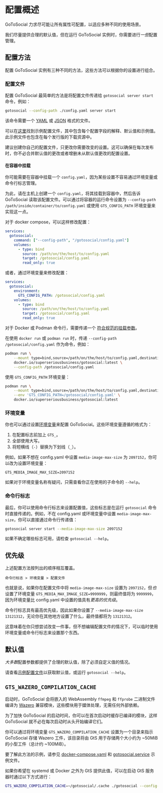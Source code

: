 # 配置概述

GoToSocial 力求尽可能让所有属性可配置，以适应多种不同的使用场景。

我们尽量提供合理的默认值，但在运行 GoToSocial 实例时，你需要进行*一些*配置管理。

## 配置方法

配置 GoToSocial 实例有三种不同的方法，这些方法可以根据你的设置进行组合。

### 配置文件

配置 GoToSocial 最简单的方法是将配置文件传递给 `gotosocial server start` 命令，例如：

```bash
gotosocial --config-path ./config.yaml server start
```

该命令需要一个 [YAML](https://en.wikipedia.org/wiki/YAML) 或 [JSON](https://en.wikipedia.org/wiki/JSON) 格式的文件。

可以在[这里](https://github.com/superseriousbusiness/gotosocial/blob/main/example/config.yaml)找到示例配置文件，其中包含每个配置字段的解释、默认值和示例值。此示例文件也包含在每个发行版的下载资源中。

建议创建你自己的配置文件，只更改你需要改变的设置。这可以确保在每次发布时，你不必合并默认值的更改或者增删未从默认值更改的配置设置。

#### 在容器中挂载

你可能需要在容器中挂载一个 `config.yaml`，因为某些设置不容易通过环境变量或命令行标志管理。

为此，请在主机上创建一个 `config.yaml`，将其挂载到容器中，然后告诉 GoToSocial 读取该配置文件。可以通过将容器的运行命令设置为 `--config-path /path/inside/container/to/config.yaml` 或使用 `GTS_CONFIG_PATH` 环境变量来实现这一点。

对于 docker compose，可以这样修改配置：

```yaml
services:
  gotosocial:
    command: ["--config-path", "/gotosocial/config.yaml"]
    volumes:
      - type: bind
        source: /path/on/the/host/to/config.yaml
        target: /gotosocial/config.yaml
        read_only: true
```

或者，通过环境变量来修改配置：

```yaml
services:
  gotosocial:
    environment:
      GTS_CONFIG_PATH: /gotosocial/config.yaml
    volumes:
      - type: bind
        source: /path/on/the/host/to/config.yaml
        target: /gotosocial/config.yaml
        read_only: true
```

对于 Docker 或 Podman 命令行，需要传递一个 [符合规范的挂载参数](https://docs.podman.io/en/latest/markdown/podman-run.1.html#mount-type-type-type-specific-option)。

在使用 `docker run` 或 `podman run` 时，传递 `--config-path /gotosocial/config.yaml` 作为命令，例如：

```sh
podman run \
    --mount type=bind,source=/path/on/the/host/to/config.yaml,destination=/gotosocial/config.yaml,readonly \
    docker.io/superseriousbusiness/gotosocial:latest \
    --config-path /gotosocial/config.yaml
```

使用 `GTS_CONFIG_PATH` 环境变量：

```sh
podman run \
    --mount type=bind,source=/path/on/the/host/to/config.yaml,destination=/gotosocial/config.yaml,readonly \
    --env 'GTS_CONFIG_PATH=/gotosocial/config.yaml' \
    docker.io/superseriousbusiness/gotosocial:latest
```

### 环境变量

你也可以通过设置[环境变量](https://en.wikipedia.org/wiki/Environment_variable)来配置 GoToSocial。这些环境变量遵循的格式为：

1. 在配置标志前加上 `GTS_`。
2. 全部使用大写。
3. 将短横线（`-`）替换为下划线（`_`）。

例如，如果不想在 config.yaml 中设置 `media-image-max-size` 为 `2097152`，你可以改为设置环境变量：

```text
GTS_MEDIA_IMAGE_MAX_SIZE=2097152
```

如果对于环境变量名称有疑问，只需查看你正在使用的子命令的 `--help`。

### 命令行标志

最后，你可以使用命令行标志来设置配置值，这些标志是在运行 `gotosocial` 命令时直接传递的。例如，不在 config.yaml 或环境变量中设置 `media-image-max-size`，你可以直接通过命令行传递值：

```bash
gotosocial server start --media-image-max-size 2097152 
```

如果不确定哪些标志可用，请检查 `gotosocial --help`。

## 优先级

上述配置方法按列出的顺序相互覆盖。

```text
命令行标志 > 环境变量 > 配置文件
```

也就是说，如果你在配置文件中将 `media-image-max-size` 设置为 `2097152`，但*也*设置了环境变量 `GTS_MEDIA_MAX_IMAGE_SIZE=9999999`，则最终值将为 `9999999`，因为环境变量比 config.yaml 中设置的值具有*更高的优先级*。

命令行标志具有最高优先级，因此如果你设置了 `--media-image-max-size 13121312`，无论你在其他地方设置了什么，最终值都将为 `13121312`。

这意味着在你只想尝试改变一件事，但不想编辑配置文件的情况下，可以临时使用环境变量或命令行标志来设置那个东西。

## 默认值

*大多数*配置参数都提供了合理的默认值，除了必须自定义值的情况。

请查看[示例配置文件](https://github.com/superseriousbusiness/gotosocial/blob/main/example/config.yaml)以获取默认值，或运行 `gotosocial --help`。

## `GTS_WAZERO_COMPILATION_CACHE`

启动时，GoToSocial 会将嵌入的 WebAssembly `ffmpeg` 和 `ffprobe` 二进制文件编译为 [Wazero](https://wazero.io/) 兼容模块，这些模块用于媒体处理，无需任何外部依赖。

为了加快 GoToSocial 的启动时间，你可以在首次启动时缓存已编译的模块，这样 GoToSocial 就不必在每次启动时从头开始编译它们。

你可以通过将环境变量 `GTS_WAZERO_COMPILATION_CACHE` 设置为一个目录来指示 GoToSocial 存储 Wazero 工件，该目录将由 GtS 用于存储两个大小约为 ~50MiB 的小型工件（总计约 ~100MiB）。

要了解此方法的示例，请参见 [docker-compose.yaml](https://raw.githubusercontent.com/superseriousbusiness/gotosocial/main/example/docker-compose/docker-compose.yaml) 和 [gotosocial.service](https://raw.githubusercontent.com/superseriousbusiness/gotosocial/main/example/gotosocial.service) 示例文件。

如果你希望在 systemd 或 Docker 之外为 GtS 提供此值，可以在启动 GtS 服务器时通过以下方式进行：

```bash
GTS_WAZERO_COMPILATION_CACHE=~/gotosocial/.cache ./gotosocial --config-path ./config.yaml server start
```
